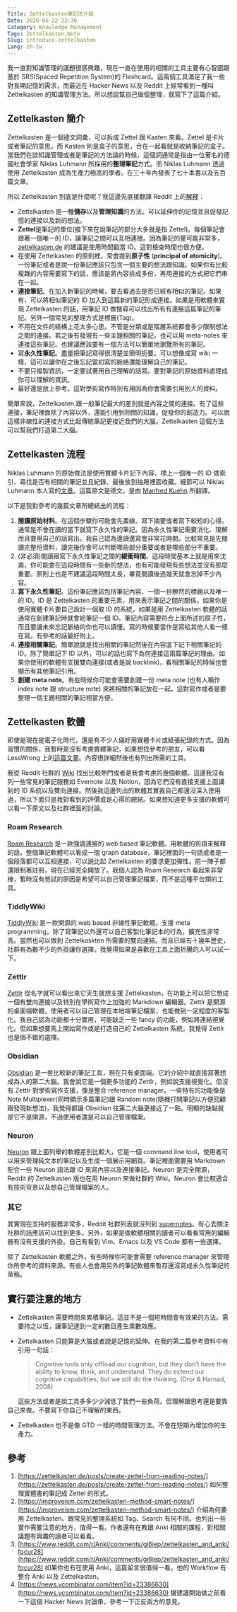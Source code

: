 ```yaml
---
Title: Zettelkasten筆記法介紹
Date: 2020-06-22 22:30
Category: Knowledge Management
Tags: Zettelkasten,Note
Slug: introduce-zettelkasten
Lang: zh-tw
---
```


我一直對知識管理的議題很感興趣，現在一直在使用的相關的工具主要有心智圖跟基於 SRS(Spaced Repetition System)的 Flashcard。這兩個工具滿足了我一些對長期記憶的需求，而最近在 Hacker News 以及 Reddit 上經常看到一種叫 Zettelkasten 的知識管理方法。所以想說幫自己做個整理，就寫下了這篇介紹。

## Zettelkasten 簡介

Zettelkasten 是一個德文詞彙，可以拆成 Zettel 跟 Kasten 來看。Zettel 是卡片或者筆記的意思。而 Kasten 則是盒子的意思，合在一起看就是收納筆記的盒子。當我們在談知識管理或者是筆記的方法論的時候，這個詞通常是指由一位著名的德國社會學家 Niklas Luhmann 所採用的**整理筆記**方式。而 Niklas Luhmann 透過使用 Zettelkasten 成為生產力極高的學者。在三十年內發表了七十本書以及五百篇文章。

所以 Zettelkasten 到底是什麼呢？我這邊先直接翻譯 Reddit 上的[解釋](https://www.reddit.com/r/Zettelkasten/comments/b566a4/what_is_a_zettelkasten/)：

- Zettelkasten 是一種**儲存**以及**管理知識**的方法。可以延伸你的記憶並且促發記憶的連接以及新的想法。
- **Zettel**是筆記的單位(接下來在說筆記的部分大多就是指 Zettel)。每個筆記會跟著一個唯一的 ID，讓筆記之間可以互相連接。因為筆記的量可能非常多，[zettelkasten.de](http://zettelkasten.de/) 的建議是使用時間戳當 ID。這對檢查時間也很方便。
- 在使用 Zettelkasten 的原則裡，常會提到**原子性** (**principal of atomicity**)。一份筆記或者是說一份筆記應該只包含一個主要的想法跟知識。如果你有比較複雜的內容需要寫下的話，應該是將內容拆成多份，再用連接的方式把它們串在一起。
- **連接筆記**。在加入新筆記的時候，要去看過去是否已經有相似的筆記。如果有，可以將相似筆記的 ID 加入到這篇新的筆記形成連接。如果是用軟體來實現 Zettelkasten 的話，用筆記 ID 做搜尋可以找出所有有連接這篇筆記的筆記。另外一個常見的整理方式是標籤(Tag)。
- 不用在文件的結構上花太多心思。不管是分類或是階層系統都會多少限制想法之間的連接。若之後有發現有一些主題相關的筆記，也可以用 meta-notes 來連接這些筆記。也建議應該要有一個方法可以簡單地瀏覽所有的筆記。
- 寫**永久性筆記**。盡量把筆記寫得很清楚並簡明扼要。可以想像成寫 wiki 一樣，這可以讓你在之後忘記當初寫的脈絡還能理解自己的筆記。
- 不要只複製資訊，一定要試著用自己理解的話寫。要對筆記的原始資料處理成你可以理解的資訊。
- 最好還是放上參考。這對學術寫作特別有用因為你會需要引用別人的資料。

簡單來說，Zettelkasten 跟一般筆記最大的差別就是內容之間的連接。有了這些連接，筆記裡面除了內容以外，還能引用到相關的知識，促發你的創造力。可以說這樣非線性的連接方式比起傳統筆記更接近我們的大腦。Zettelkasten 這個方法可以幫我們打造第二大腦。

## Zettelkasten 流程

Niklas Luhmann 的原始做法是使用實體卡片記下內容、標上一個唯一的 ID 做索引、尋找是否有相關的筆記並且紀錄、最後放到抽屜裡面收藏。細節可以 Niklas Luhmann 本人寫的[文章](<(https://luhmann.surge.sh/communicating-with-slip-boxes)>)。這篇原文是德文，是由 [Manfred Kuehn](http://takingnotenow.blogspot.com/) 所翻譯。

以下是我對參考的幾篇文章所總結出的流程：

1. **閱讀原始材料**。在這個步驟你可能會先畫線、寫下摘要或者寫下較短的心得。通常是不會在讀的當下就寫下永久性的筆記。因為永久性筆記需要消化、理解而且要用自己的話寫出。我自己認為邊讀邊寫會非常花時間。比較常見是先閱讀完整份資料，讀完後你會可以判斷哪些部分重要或者是哪些部分不重要。
2. (非必須)閱讀跟寫下永久性筆記之間的**緩衝時間**。這段時間基本上就是用來沈澱，你可能會在這段時間有一些新的想法，也有可能發現有些想法並沒有那麼重要。原則上也是不建議這段時間太長，畢竟閱讀後過幾天就會忘掉不少內容。
3. **寫下永久性筆記**。這份筆記應該包括筆記內容、一個一目瞭然的標題以及唯一的 ID。ID 是 Zettelkasten 的重要元素，用來表示筆記之間的關係。如果你是使用實體卡片要自己設計一個取 ID 的系統，如果是用 Zettelkasten 軟體的話通常在創建筆記時就會給筆記一個 ID。筆記內容需要符合上面所述的原子性，而且要讓未來忘記脈絡的你也可以讀懂。寫的時候要當作是寫給其他人看一樣在寫。有參考的話最好附上。
4. **連接相關筆記**。簡單說就是找出相關的筆記然後在內容底下記下相關筆記的 ID。除了簡單記下 ID 以外，可以的話也寫下為何連接這兩篇筆記的理由。如果你使用的軟體有支援雙向連接(或者是說 backlink)，看相關筆記的時候也會顯示有其他筆記引用。
5. **創建 meta note**。有些時候你可能會需要創建一份 meta note (也有人稱作 index note 跟 structure note) 來將相關的筆記放在一起。這對寫作或者是要整理一個主題相關的筆記相當方便。

## Zettelkasten 軟體

即使是現在是電子化時代，還是有不少人偏好用實體卡片或紙張紀錄的方式。因為習慣的關係，我暫時是沒有考慮實體筆記，如果想找參考的朋友，可以看 LessWrong 上的[這篇文章](https://www.lesswrong.com/posts/NfdHG6oHBJ8Qxc26s/the-zettelkasten-method-1)。內容很詳細然後也有列出所需的工具。

我從 Reddit 社群的 [Wiki](https://kuratoro.zettel.page/software-comparison.html) 找出比較熱門或者是我會考慮的幾個軟體。這邊我沒有列一些常見的筆記服務如 Evernote 以及 Notion，因為它們沒有直接支援上面講到的 ID 系統以及雙向連接。然後我這邊列出的軟體其實我自己都還沒深入使用過，所以下面只是我對看到的評價或是心得的總結。如果想知道更多支援的軟體可以看一下原文以及社群裡面的討論。

### Roam Research

[Roam Research](https://roamresearch.com/) 是一款強調連接的 web based 筆記軟體。用軟體的術語來解釋的話，整個筆記軟體可以看成一個 graph database，筆記裡面的一句話或者是一個段落都可以互相連接，可以説比起 Zettelkasten 的要求更加彈性。前一陣子都還限制著註冊，現在已經完全開放了。我個人認為 Roam Research 看起來非常棒，暫時沒有想試的原因是希望可以自己管理筆記檔案，而不是這種平台類的工具。

### TiddlyWiki

[TiddlyWiki](https://tiddlywiki.com/) 是一款開源的 web based 非線性筆記軟體。支援 meta programming，除了寫筆記以外還可以自己客製化筆記本的行為，擴充性非常高。當然也可以做到 Zettelkaskten 所需要的雙向連結。而且已經有十幾年歷史，社群有為數不少的外掛讓你選擇。我覺得如果是喜歡在工具上面折騰的人可以試一下。

### Zettlr

[Zettlr](https://www.zettlr.com/) 從名字就可以看出來它天生就想支援 Zettelkasten，在功能上可以把它想成一個有雙向連接以及特別在學術寫作上加強的 Markdown 編輯器。Zettlr 是開源的桌面端軟體，使用者可以自己管理在本地端筆記檔案，也能做到一定程度的客製化。我自己認為功能都十分實用，可能缺乏一些 fancy 的功能，例如將連結視覺化。但如果想要馬上開始寫作或是打造自己的 Zettelkasten 系統，我覺得 Zettlr 也是個不錯的選擇。

### Obsidian

[Obsidian](https://obsidian.md/) 是一套比較新的筆記工具，現在只有桌面端。它的介紹中就直接寫著想成為人的第二大腦。我會說它是一個更多功能的 Zettlr，例如說支援視覺化。但沒有 Zettlr 對學術寫作支援，像是整合 reference manager。一些特有的功能像是 Note Multiplexer(同時顯示多篇筆記)跟 Random note(隨機打開筆記以方便回顧跟發現新想法)，我覺得都讓 Obsidian 往第二大腦更接近了一點。明顯的缺點就是它不是開源，不過使用者還是可以自己管理檔案。

### Neuron

[Neuron](https://neuron.zettel.page/) 跟上面列舉的軟體差別比較大，它是一個 command line tool，使用者可以用來管理純文本的筆記以及生成一個展示用網頁。筆記裡面需要用 Markdown 配合一些 Neuron 語法跟 ID 來寫內容以及連接筆記。Neuron 是完全開源，Reddit 的 Zettelkasten 版也在用 Neuron 來做社群的 Wiki。Neuron 會比較適合有技術背景以及想自己管理檔案的人。

### 其它

其實現在支持的服務非常多，Reddit 社群列表就沒列到 [supernotes](https://supernotes.app/)。有心去關注社群的話應該可以找到更多。另外，如果是做軟體相關的讀者可以看看常用的編輯器有沒有支援的外掛。自己有看到 Vim、Emacs 以及 VS Code 都有一些選擇。

除了 Zettelkasten 軟體之外，有些時候你可能會需要 reference manager 來管理你所參考的資料來源。有些人也會用另外的筆記軟體來暫存還沒寫成永久性筆記的草稿。

## 實行要注意的地方

- Zettelkasten 需要時間來累積筆記。這並不是一個短時間會有效果的方法。需要持之以恆，讓筆記達到一定的數目產生乘數效應。
- Zettelkasten 只能算是大腦或者說是記憶的延伸。在我的第二篇參考資料中有引用一句話：

  > Cognitive tools only offload our cognition, but they don’t have the ability to know, think, and understand. They do extend our cognitive capabilities, but we still do the thinking. (Dror & Harnad, 2008)

&nbsp;&nbsp;&nbsp;&nbsp;&nbsp;&nbsp;這些方法或者是說工具多多少少減低了我們一些負荷。但理解跟思考還是要靠自己來做。不要寫下你自己不理解的東西。

- Zettelkasten 也不是像 GTD 一樣的時間管理方法。不會在短期內增加你的生產力。

## 參考

1. [https://zettelkasten.de/posts/create-zettel-from-reading-notes/](https://zettelkasten.de/posts/create-zettel-from-reading-notes/) 如何整理實體書的筆記成 Zettel 的形式。
2. [https://improveism.com/zettelkasten-method-smart-notes/](https://improveism.com/zettelkasten-method-smart-notes/) 介紹為何要用 Zettelkasten、跟常見的整理系統如 Tag、Search 有何不同。也列出一些實作需要注意的地方，值得一看。作者還有在教跟 Anki 相關的課程，對相關議題有興趣的讀者可以看看。
3. [https://www.reddit.com/r/Anki/comments/gi6iep/zettelkasten_and_anki/fqcur28](https://www.reddit.com/r/Anki/comments/gi6iep/zettelkasten_and_anki/fqcur28) 如果你也有在使用 Anki，這篇留言很值得一看。他的 Workflow 有整合 Anki 以及 Zettelkasten。
4. [https://news.ycombinator.com/item?id=23386630](https://news.ycombinator.com/item?id=23386630) 蠻建議開始做之前看一下這個 Hacker News 討論串，參考一下正反兩方的意見。
